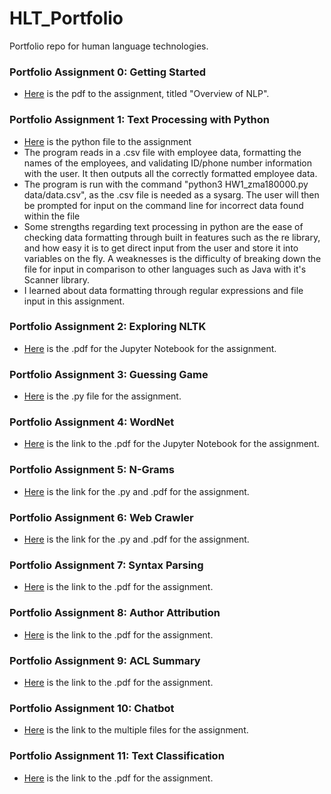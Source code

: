 # HLT_Portfolio
 Portfolio repo for human language technologies.
 

###  Portfolio Assignment 0: Getting Started
* [Here](https://github.com/zachallen8/HLT_Portfolio/blob/3f48b29eb8f4f55aabb8fdd39cb1255ccc601f0d/Overview%20of%20NLP.pdf) is the pdf to the assignment, titled "Overview of NLP".

### Portfolio Assignment 1: Text Processing with Python
* [Here](https://github.com/zachallen8/HLT_Portfolio/blob/main/HW1/HW1_zma180000.py) is the python file to the assignment
* The program reads in a .csv file with employee data, formatting the names of the employees, and validating ID/phone number information with the user. It then outputs all the correctly formatted employee data.
* The program is run with the command "python3 HW1_zma180000.py data/data.csv", as the .csv file is needed as a sysarg. The user will then be prompted for input on the command line for incorrect data found within the file
* Some strengths regarding text processing in python are the ease of checking data formatting through built in features such as the re library, and how easy it is to get direct input from the user and store it into variables on the fly. A weaknesses is the difficulty of breaking down the file for input in comparison to other languages such as Java with it's Scanner library.
* I learned about data formatting through regular expressions and file input in this assignment. 

### Portfolio Assignment 2: Exploring NLTK
* [Here](https://github.com/zachallen8/HLT_Portfolio/blob/main/Portfolio%20Assignment%202/zma180000-portfolio-assignment-3.pdf) is the .pdf for the Jupyter Notebook for the assignment.

### Portfolio Assignment 3: Guessing Game
* [Here](https://github.com/zachallen8/HLT_Portfolio/blob/main/Portfolio%20Assignment%203/HW3_zma180000.py) is the .py file for the assignment.

### Portfolio Assignment 4: WordNet
* [Here](https://github.com/zachallen8/HLT_Portfolio/blob/main/Portfolio%20Assignment%204/HW4_zma180000.pdf) is the link to the .pdf for the Jupyter Notebook for the assignment.

### Portfolio Assignment 5: N-Grams
* [Here](https://github.com/zachallen8/HLT_Portfolio/tree/main/Portfolio%20Assignment%205) is the link for the .py and .pdf for the assignment.

### Portfolio Assignment 6: Web Crawler
* [Here](https://github.com/zachallen8/HLT_Portfolio/tree/main/Porfolio%20Assignment%206) is the link for the .py and .pdf for the assignment.

### Portfolio Assignment 7: Syntax Parsing
* [Here](https://github.com/zachallen8/HLT_Portfolio/blob/main/Portfolio%20Assignment%207/Note%20Oct%2016%2C%202022.pdf) is the link to the .pdf for the assignment.

### Portfolio Assignment 8: Author Attribution
* [Here](https://github.com/zachallen8/HLT_Portfolio/blob/main/Portfolio%20Assignment%208/authorAttribution.pdf) is the link to the .pdf for the assignment.

### Portfolio Assignment 9: ACL Summary
* [Here](https://github.com/zachallen8/HLT_Portfolio/blob/main/Portfolio%20Assignment%209/ACL%20Summary.pdf) is the link to the .pdf for the assignment.

### Portfolio Assignment 10: Chatbot
* [Here](https://github.com/zachallen8/HLT_Portfolio/tree/main/Portfolio%20Assignment%2010) is the link to the multiple files for the assignment.

### Portfolio Assignment 11: Text Classification
* [Here](https://github.com/zachallen8/HLT_Portfolio/blob/main/Portfolio%20Assignment%2011/textClassification.pdf) is the link to the .pdf for the assignment.